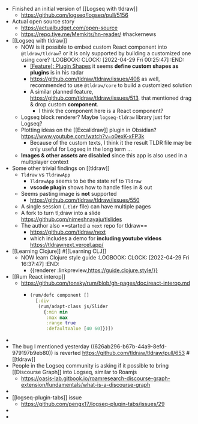- Finished an initial version of [[Logseq with tldraw]]
	- https://github.com/logseq/logseq/pull/5156
- Actual open source story
	- https://actualbudget.com/open-source
	- https://repo.tiye.me/Memkits/hn-reader/ #hackernews
- [[Logseq with tldraw]]
	- NOW is it possible to embed custom React component into `@tldraw/tldraw`? or it is only supported by building a customized one using core?
	  :LOGBOOK:
	  CLOCK: [2022-04-29 Fri 00:25:47]
	  :END:
		- [[Feature]: Plugin Shapes](https://github.com/tldraw/tldraw/issues/360) it seems **define custom shapes as plugins** is in his radar
		- https://github.com/tldraw/tldraw/issues/408 as well, recommended to use `@tldraw/core` to build a customized solution
		- A similar planned feature, https://github.com/tldraw/tldraw/issues/513, that mentioned drag & drop custom **component**.
			- I think the component here is a React component?
	- Logseq block renderer? Maybe `logseq-tldraw` library just for Logseq?
	- Plotting ideas on the [[Excalidraw]] plugin in Obsidian? https://www.youtube.com/watch?v=o0exK-xFP3k
		- Because of the custom texts, I think it the result TLDR file may be only useful for Logseq in the long term ...
	- **Images & other assets are disabled** since this app is also used in a multiplayer context
- Some other trivial findings on [[tldraw]]
	- `Tldraw` vs `TldrawApp`
		- `TldrawApp` seems to be the state ref to `Tldraw`
		- **vscode plugin** shows how to handle files in & out
	- Seems pasting image is **not** supported
		- https://github.com/tldraw/tldraw/issues/550
	- A single session (`.tldr` file) can have multiple pages
	- A fork to turn tl;draw into a slide https://github.com/nimeshnayaju/tlslides
	- The author also ==started a `next` repo for tldraw==
		- https://github.com/tldraw/next
		- which includes a demo for **including youtube videos** https://tldrawnext.vercel.app/
- [[Learning Clojure]] #[[Learning CLJ]]
	- NOW learn Clojure style guide
	  :LOGBOOK:
	  CLOCK: [2022-04-29 Fri 16:37:47]
	  :END:
		- {{renderer :linkpreview,https://guide.clojure.style/}}
- [[Rum React interop]]
	- https://github.com/tonsky/rum/blob/gh-pages/doc/react-interop.md
		- ```clojure
		  (rum/defc component []
		    [:div
		     (rum/adapt-class js/Slider
		       {:min min
		        :max max
		        :range true
		        :defaultValue [40 60]})])
		  ```
-
- The bug I mentioned yesterday ((626ab296-b67b-44a9-8efd-979197b9eb80)) is reverted https://github.com/tldraw/tldraw/pull/653 #[[tldraw]]
- People in the Logseq community is asking if it possible to bring [[Discourse Graph]] into Logseq, similar to Roamjs
	- https://oasis-lab.gitbook.io/roamresearch-discourse-graph-extension/fundamentals/what-is-a-discourse-graph
-
- [[logseq-plugin-tabs]] issue
	- https://github.com/pengx17/logseq-plugin-tabs/issues/29
-
-